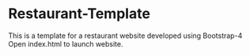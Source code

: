 # Restaurant-Template
This is a template for a restaurant website developed using Bootstrap-4
Open index.html to launch website.
